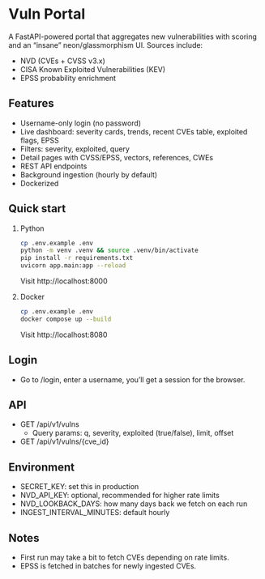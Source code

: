 # Vuln Portal

A FastAPI-powered portal that aggregates new vulnerabilities with scoring and an “insane” neon/glassmorphism UI. Sources include:
- NVD (CVEs + CVSS v3.x)
- CISA Known Exploited Vulnerabilities (KEV)
- EPSS probability enrichment

## Features
- Username-only login (no password)
- Live dashboard: severity cards, trends, recent CVEs table, exploited flags, EPSS
- Filters: severity, exploited, query
- Detail pages with CVSS/EPSS, vectors, references, CWEs
- REST API endpoints
- Background ingestion (hourly by default)
- Dockerized

## Quick start
1) Python
   ```bash
   cp .env.example .env
   python -m venv .venv && source .venv/bin/activate
   pip install -r requirements.txt
   uvicorn app.main:app --reload
   ```
   Visit http://localhost:8000

2) Docker
   ```bash
   cp .env.example .env
   docker compose up --build
   ```
   Visit http://localhost:8080

## Login
- Go to /login, enter a username, you’ll get a session for the browser.

## API
- GET /api/v1/vulns
  - Query params: q, severity, exploited (true/false), limit, offset
- GET /api/v1/vulns/{cve_id}

## Environment
- SECRET_KEY: set this in production
- NVD_API_KEY: optional, recommended for higher rate limits
- NVD_LOOKBACK_DAYS: how many days back we fetch on each run
- INGEST_INTERVAL_MINUTES: default hourly

## Notes
- First run may take a bit to fetch CVEs depending on rate limits.
- EPSS is fetched in batches for newly ingested CVEs.